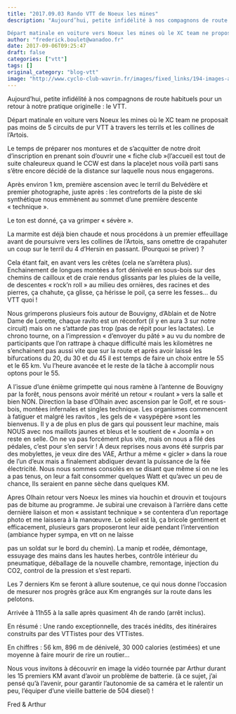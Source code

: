 ```yaml
---
title: "2017.09.03 Rando VTT de Noeux les mines"
description: "Aujourd’hui, petite infidélité à nos compagnons de route habituels pour un retour à notre pratique originelle : le VTT.

Départ matinale en voiture vers Noeux les mines où le XC team ne proposait pas moins de 5 circuits de pur VTT à travers les terrils et les collines de l’Artois."
author: "frederick.boulet@wanadoo.fr"
date: 2017-09-06T09:25:47
draft: false
categories: ["vtt"]
tags: []
original_category: "blog-vtt"
image: "http://www.cyclo-club-wavrin.fr/images/fixed_links/194-images-ae585b97-w495-h494-no.jpg"
---
```


Aujourd’hui, petite infidélité à nos compagnons de route habituels pour un retour à notre pratique originelle&nbsp;: le VTT.

Départ matinale en voiture vers Noeux les mines où le XC team ne proposait pas moins de 5 circuits de pur VTT à travers les terrils et les collines de l’Artois.

<!--more-->

Le temps de préparer nos montures et de s’acquitter de notre droit d’inscription en prenant soin d’ouvrir une «&nbsp;fiche club&nbsp;»(l’accueil est tout de suite chaleureux quand le CCW est dans la place)et nous voilà parti sans s’être encore décidé de la distance sur laquelle nous nous engagerons.

Après environ 1 km, première ascension avec le terril du Belvédère et premier photographe, juste après&nbsp;: les contreforts de la piste de ski synthétique nous emmènent au sommet d’une première descente «&nbsp;technique&nbsp;».

Le ton est donné, ça va grimper «&nbsp;sévère&nbsp;».

La marmite est déjà bien chaude et nous procédons à un premier effeuillage avant de poursuivre vers les collines de l’Artois, sans omettre de crapahuter un coup sur le terril du 4 d’Hersin en passant. (Pourquoi se priver)&nbsp;?

Cela étant fait, en avant vers les crêtes (cela ne s’arrêtera plus). Enchainement de longues montées a fort dénivelé en sous-bois sur des chemins de cailloux et de craie rendus glissants par les pluies de la veille, de descentes «&nbsp;rock’n roll&nbsp;» au milieu des ornières, des racines et des pierres, ça chahute, ça glisse, ça hérisse le poil, ça serre les fesses… du VTT quoi&nbsp;!

Nous grimperons plusieurs fois autour de Bouvigny, d’Ablain et de Notre Dame de Lorette, chaque ravito est un réconfort (il y en aura 3 sur notre circuit) mais on ne s’attarde pas trop (pas de répit pour les lactates). Le chrono tourne, on a l’impression «&nbsp;d’envoyer du pâté&nbsp;» au vu du nombre de participants que l’on rattrape à chaque difficulté mais les kilomètres ne s’enchainent pas aussi vite que sur la route et après avoir laissé les bifurcations du 20, du 30 et du 45 il est temps de faire un choix entre le 55 et le 65 km. Vu l’heure avancée et le reste de la tâche à accomplir nous optons pour le 55.

A l’issue d’une énième grimpette qui nous ramène à l’antenne de Bouvigny par la forêt, nous pensons avoir mérité un retour «&nbsp;roulant&nbsp;» vers la salle et bien NON. Direction la base d’Olhain avec ascension par le Golf, et re sous-bois, montées infernales et singles technique. Les organismes commencent à fatiguer et malgré les ravitos , les gels de «&nbsp;vasypépère&nbsp;»sont les bienvenus. Il y a de plus en plus de gars qui poussent leur machine, mais NOUS avec nos maillots jaunes et bleus et le soutient de «&nbsp;Joomla&nbsp;» on reste en selle. On ne va pas forcément plus vite, mais on nous a filé des pédales, c’est pour s’en servir&nbsp;! A deux reprises nous avons été surpris par des mobylettes, je veux dire des VAE, Arthur a même «&nbsp;gicler&nbsp;» dans la roue de l’un d’eux mais a finalement abdiquer devant la puissance de la fée électricité. Nous nous sommes consolés en se disant que même si on ne les a pas tenus, on leur a fait consommer quelques Watt et qu’avec un peu de chance, Ils seraient en panne sèche dans quelques KM.

Apres Olhain retour vers Noeux les mines via houchin et drouvin et toujours pas de bitume au programme. Je subirai une crevaison à l’arrière dans cette dernière liaison et mon «&nbsp;assistant technique&nbsp;» se contentera d’un reportage photo et me laissera à la manœuvre. Le soleil est là, ça bricole gentiment et efficacement, plusieurs gars proposeront leur aide pendant l’intervention (ambiance hyper sympa, en vtt on ne laisse

pas un soldat sur le bord du chemin). La manip et rodée, démontage, essuyage des mains dans les hautes herbes, contrôle intérieur du pneumatique, déballage de la nouvelle chambre, remontage, injection du CO2, control de la pression et s’est reparti.

Les 7 derniers Km se feront à allure soutenue, ce qui nous donne l’occasion de mesurer nos progrès grâce aux Km engrangés sur la route dans les pelotons.

Arrivée à 11h55 à la salle après quasiment 4h de rando (arrêt inclus).

En résumé&nbsp;: Une rando exceptionnelle, des tracés inédits, des itinéraires construits par des VTTistes pour des VTTistes.

En chiffres&nbsp;: 56 km, 896 m de dénivelé, 30&nbsp;000 calories (estimées) et une moyenne à faire mourir de rire un routier…

Nous vous invitons à découvrir en image la vidéo tournée par Arthur durant les 15 premiers KM avant d’avoir un problème de batterie. (à ce sujet, j’ai pensé qu’à l’avenir, pour garantir l’autonomie de sa caméra et le ralentir un peu, l’équiper d’une vieille batterie de 504 diesel)&nbsp;!

Fred &amp; Arthur